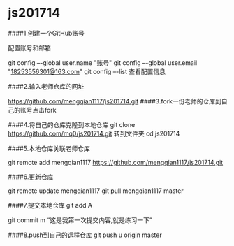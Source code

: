 # js201714
####1.创建一个GitHub账号

配置账号和邮箱

git config –-global user.name "账号"
git config –-global user.email "18253556301@163.com" 
git config –-list 查看配置信息

####2.输入老师仓库的网址

https://github.com/mengqian1117/js201714.git 
####3.fork一份老师的仓库到自己的账号点击fork 

####4.将自己的仓库克隆到本地仓库
git clone https://github.com/mq0/js201714.git 
转到文件夹 cd js201714

####5.本地仓库关联老师仓库

git remote add mengqian1117 https://github.com/mengqian1117/js201714.git

####6.更新仓库

git remote update mengqian1117 
git pull mengqian1117 master

####7.提交本地仓库
git add ­A

git commit ­m “这是我第一次提交内容,就是练习一下”

####8.push到自己的远程仓库
git push ­u origin master
